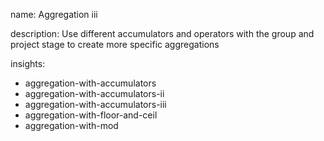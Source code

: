 name: Aggregation iii

description: Use different accumulators and operators with the group and project stage to create more specific aggregations

insights:
  - aggregation-with-accumulators
  - aggregation-with-accumulators-ii
  - aggregation-with-accumulators-iii
  - aggregation-with-floor-and-ceil
  - aggregation-with-mod
